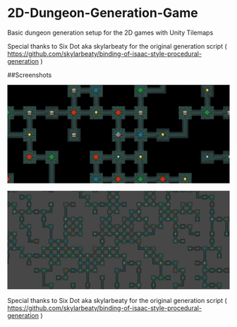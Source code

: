 # 2D-Dungeon-Generation-Game
Basic dungeon generation setup for the 2D games with Unity Tilemaps

Special thanks to Six Dot aka skylarbeaty for the original generation script 
( https://github.com/skylarbeaty/binding-of-isaac-style-procedural-generation )

##Screenshots

![Screenshot1](/img/scr1.png)

![Screenshot2](/img/scr2.png)

Special thanks to Six Dot aka skylarbeaty for the original generation script 
( https://github.com/skylarbeaty/binding-of-isaac-style-procedural-generation )
